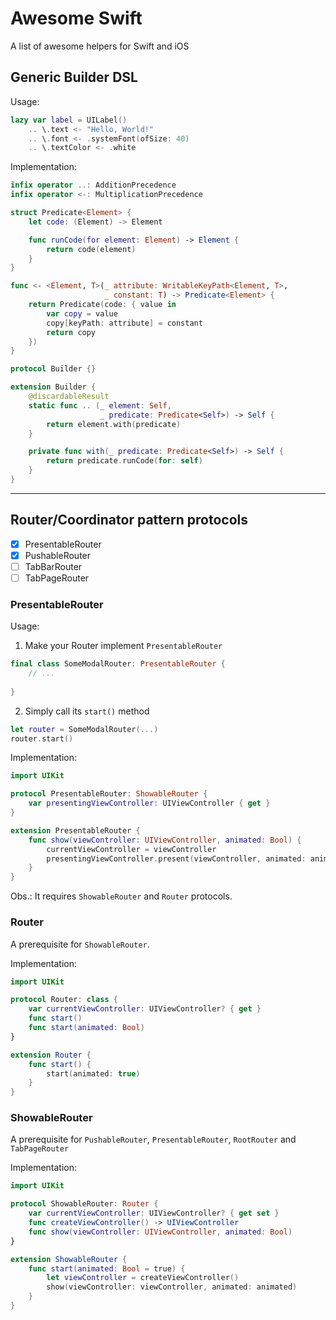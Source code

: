# Awesome Swift
A list of awesome helpers for Swift and iOS

## Generic Builder DSL

Usage:
```swift
lazy var label = UILabel()
    .. \.text <- "Hello, World!"
    .. \.font <- .systemFont(ofSize: 40)
    .. \.textColor <- .white
```

Implementation:
```swift
infix operator ..: AdditionPrecedence
infix operator <-: MultiplicationPrecedence

struct Predicate<Element> {
    let code: (Element) -> Element

    func runCode(for element: Element) -> Element {
        return code(element)
    }
}

func <- <Element, T>(_ attribute: WritableKeyPath<Element, T>,
                     _ constant: T) -> Predicate<Element> {
    return Predicate(code: { value in
        var copy = value
        copy[keyPath: attribute] = constant
        return copy
    })
}

protocol Builder {}

extension Builder {
    @discardableResult
    static func .. (_ element: Self,
                    _ predicate: Predicate<Self>) -> Self {
        return element.with(predicate)
    }

    private func with(_ predicate: Predicate<Self>) -> Self {
        return predicate.runCode(for: self)
    }
}

```
---
## Router/Coordinator pattern protocols

- [x] PresentableRouter
- [x] PushableRouter
- [ ] TabBarRouter
- [ ] TabPageRouter

### PresentableRouter

Usage:
1. Make your Router implement `PresentableRouter`
```swift
final class SomeModalRouter: PresentableRouter {
    // ...
    
}
```
2. Simply call its `start()` method
```swift
let router = SomeModalRouter(...)
router.start()
```

Implementation:
```swift
import UIKit

protocol PresentableRouter: ShowableRouter {
    var presentingViewController: UIViewController { get }
}

extension PresentableRouter {
    func show(viewController: UIViewController, animated: Bool) {
        currentViewController = viewController
        presentingViewController.present(viewController, animated: animated)
    }
}
```

Obs.: It requires `ShowableRouter` and `Router` protocols.

### Router

A prerequisite for `ShowableRouter`.

Implementation:
```swift
import UIKit

protocol Router: class {
    var currentViewController: UIViewController? { get }
    func start()
    func start(animated: Bool)
}

extension Router {
    func start() {
        start(animated: true)
    }
}
```

### ShowableRouter

A prerequisite for `PushableRouter`, `PresentableRouter`, `RootRouter` and `TabPageRouter`

Implementation:
```swift
import UIKit

protocol ShowableRouter: Router {
    var currentViewController: UIViewController? { get set }
    func createViewController() -> UIViewController
    func show(viewController: UIViewController, animated: Bool)
}

extension ShowableRouter {
    func start(animated: Bool = true) {
        let viewController = createViewController()
        show(viewController: viewController, animated: animated)
    }
}
```
